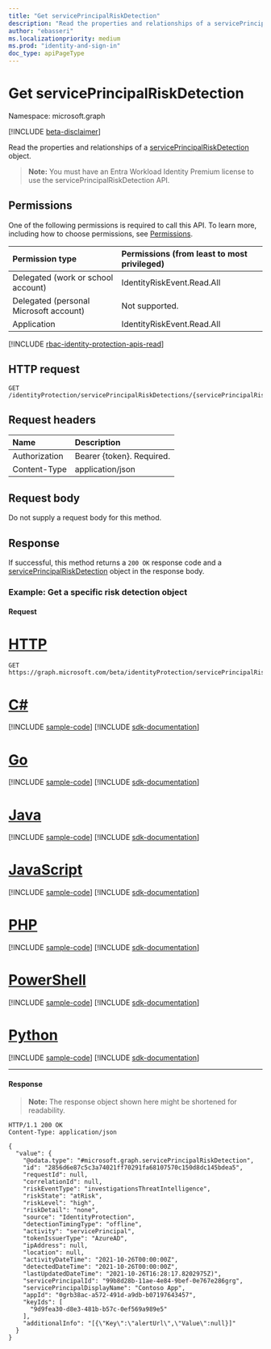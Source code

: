 ```yaml
---
title: "Get servicePrincipalRiskDetection"
description: "Read the properties and relationships of a servicePrincipalRiskDetection object."
author: "ebasseri"
ms.localizationpriority: medium
ms.prod: "identity-and-sign-in"
doc_type: apiPageType
---
```


# Get servicePrincipalRiskDetection
Namespace: microsoft.graph

[!INCLUDE [beta-disclaimer](../../includes/beta-disclaimer.md)]

Read the properties and relationships of a [servicePrincipalRiskDetection](../resources/serviceprincipalriskdetection.md) object.

>**Note:** You must have an Entra Workload Identity Premium license to use the servicePrincipalRiskDetection API.

## Permissions
One of the following permissions is required to call this API. To learn more, including how to choose permissions, see [Permissions](/graph/permissions-reference).

|Permission type|Permissions (from least to most privileged)|
|:---|:---|
|Delegated (work or school account)|IdentityRiskEvent.Read.All|
|Delegated (personal Microsoft account)|Not supported.|
|Application|IdentityRiskEvent.Read.All|

[!INCLUDE [rbac-identity-protection-apis-read](../../beta/includes/rbac-for-apis/rbac-identity-protection-apis-read.md)]

## HTTP request

<!-- {
  "blockType": "ignored"
}
-->
``` http
GET /identityProtection/servicePrincipalRiskDetections/{servicePrincipalRiskDetectionId}
```
## Request headers
|Name|Description|
|:---|:---|
|Authorization|Bearer {token}. Required.|
|Content-Type|application/json|

## Request body
Do not supply a request body for this method.

## Response

If successful, this method returns a `200 OK` response code and a [servicePrincipalRiskDetection](../resources/serviceprincipalriskdetection.md) object in the response body.

### Example: Get a specific risk detection object

#### Request


# [HTTP](#tab/http)
<!-- {
  "blockType": "request",
  "name": "get_serviceprincipalriskdetection"
}
-->
``` http
GET https://graph.microsoft.com/beta/identityProtection/servicePrincipalRiskDetections/{servicePrincipalRiskDetectionId}
```

# [C#](#tab/csharp)
[!INCLUDE [sample-code](../includes/snippets/csharp/get-serviceprincipalriskdetection-csharp-snippets.md)]
[!INCLUDE [sdk-documentation](../includes/snippets/snippets-sdk-documentation-link.md)]

# [Go](#tab/go)
[!INCLUDE [sample-code](../includes/snippets/go/get-serviceprincipalriskdetection-go-snippets.md)]
[!INCLUDE [sdk-documentation](../includes/snippets/snippets-sdk-documentation-link.md)]

# [Java](#tab/java)
[!INCLUDE [sample-code](../includes/snippets/java/get-serviceprincipalriskdetection-java-snippets.md)]
[!INCLUDE [sdk-documentation](../includes/snippets/snippets-sdk-documentation-link.md)]

# [JavaScript](#tab/javascript)
[!INCLUDE [sample-code](../includes/snippets/javascript/get-serviceprincipalriskdetection-javascript-snippets.md)]
[!INCLUDE [sdk-documentation](../includes/snippets/snippets-sdk-documentation-link.md)]

# [PHP](#tab/php)
[!INCLUDE [sample-code](../includes/snippets/php/get-serviceprincipalriskdetection-php-snippets.md)]
[!INCLUDE [sdk-documentation](../includes/snippets/snippets-sdk-documentation-link.md)]

# [PowerShell](#tab/powershell)
[!INCLUDE [sample-code](../includes/snippets/powershell/get-serviceprincipalriskdetection-powershell-snippets.md)]
[!INCLUDE [sdk-documentation](../includes/snippets/snippets-sdk-documentation-link.md)]

# [Python](#tab/python)
[!INCLUDE [sample-code](../includes/snippets/python/get-serviceprincipalriskdetection-python-snippets.md)]
[!INCLUDE [sdk-documentation](../includes/snippets/snippets-sdk-documentation-link.md)]

---

#### Response
>**Note:** The response object shown here might be shortened for readability.
<!-- {
  "blockType": "response",
  "truncated": true,
  "@odata.type": "microsoft.graph.servicePrincipalRiskDetection"
}
-->
``` http
HTTP/1.1 200 OK
Content-Type: application/json

{
  "value": {
    "@odata.type": "#microsoft.graph.servicePrincipalRiskDetection",
    "id": "2856d6e87c5c3a74021ff70291fa68107570c150d8dc145bdea5",
    "requestId": null,
    "correlationId": null,
    "riskEventType": "investigationsThreatIntelligence",
    "riskState": "atRisk",
    "riskLevel": "high",
    "riskDetail": "none",
    "source": "IdentityProtection",
    "detectionTimingType": "offline",
    "activity": "servicePrincipal",
    "tokenIssuerType": "AzureAD",
    "ipAddress": null,
    "location": null,
    "activityDateTime": "2021-10-26T00:00:00Z",
    "detectedDateTime": "2021-10-26T00:00:00Z",
    "lastUpdatedDateTime": "2021-10-26T16:28:17.8202975Z)",
    "servicePrincipalId": "99b8d28b-11ae-4e84-9bef-0e767e286grg",
    "servicePrincipalDisplayName": "Contoso App",
    "appId": "0grb38ac-a572-491d-a9db-b07197643457",
    "keyIds": [
      "9d9fea30-d8e3-481b-b57c-0ef569a989e5"
    ],
    "additionalInfo": "[{\"Key\":\"alertUrl\",\"Value\":null}]"
  }
}
```

